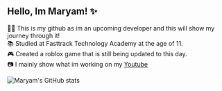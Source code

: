 ## Hello, Im Maryam! ✨

👩‍💻 This is my github as im an upcoming developer and this will show my journey through it!  <br/>
📚 Studied at Fasttrack Technology Academy at the age of 11. <br/>
🎮 Created a roblox game that is still being updated to this day. <br/>
📷 I mainly show what im working on my [Youtube](https://www.youtube.com/@MevtheDevOfficial) <br/>

![Maryam's GitHub stats](https://github-readme-stats.vercel.app/api?username=RealMarzz&show_icons=true&theme=dark)

